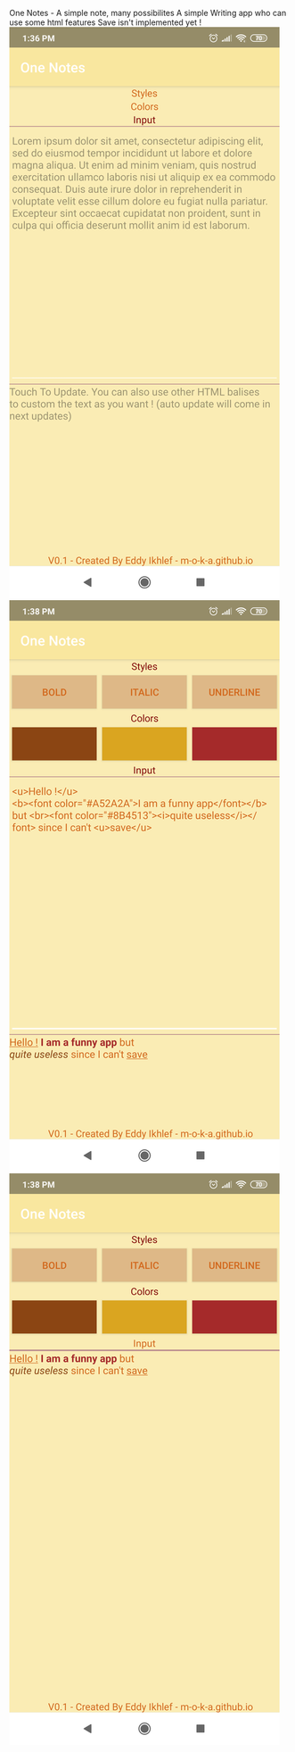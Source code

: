 One Notes - A simple note, many possibilites
A simple Writing app who can use some html features
Save isn't implemented yet !
![alt text](img0.png)
![alt text](img1.png)
![alt text](img2.png)